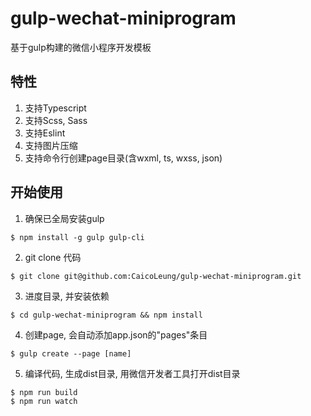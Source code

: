 # gulp-wechat-miniprogram
基于gulp构建的微信小程序开发模板

## 特性
1. 支持Typescript
2. 支持Scss, Sass
3. 支持Eslint
4. 支持图片压缩
5. 支持命令行创建page目录(含wxml, ts, wxss, json)

## 开始使用
1. 确保已全局安装gulp
  ```
  $ npm install -g gulp gulp-cli
  ```
2. git clone 代码
  ```
  $ git clone git@github.com:CaicoLeung/gulp-wechat-miniprogram.git
  ```
3. 进度目录, 并安装依赖

  ```
  $ cd gulp-wechat-miniprogram && npm install
  ```
4. 创建page, 会自动添加app.json的"pages"条目
  ```
  $ gulp create --page [name]
  ```
5. 编译代码, 生成dist目录, 用微信开发者工具打开dist目录
  ```
  $ npm run build
  $ npm run watch
  ```